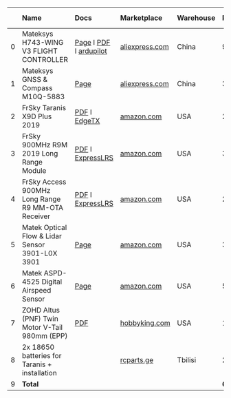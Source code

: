 |    | Name                                              | Docs                                                                                                                                                                                                                                                                                                                                                                                                                                                                                                                                                                                                                  | Marketplace                                                                                                  | Warehouse   | Price      | Delivery period   | Delivery price   | Customs    | Amount     |
|---:|:--------------------------------------------------|:----------------------------------------------------------------------------------------------------------------------------------------------------------------------------------------------------------------------------------------------------------------------------------------------------------------------------------------------------------------------------------------------------------------------------------------------------------------------------------------------------------------------------------------------------------------------------------------------------------------------|:-------------------------------------------------------------------------------------------------------------|:------------|:-----------|:------------------|:-----------------|:-----------|:-----------|
|  0 | Mateksys H743-WING V3 FLIGHT CONTROLLER           | [Page](https://www.mateksys.com/?portfolio=h743-wing-v2) I [PDF](https://manuals.plus/mateksys/h743-wing-flight-controller-manual) I [ardupilot](https://ardupilot.org/plane/docs/common-matekh743-wing.html)                                                                                                                                                                                                                                                                                                                                                                                                         | [aliexpress.com](https://aliexpress.ru/item/1005005001490298.html)                                           | China       | 96.9       | 14.0              | 0.0              | 0.7        | 97.6       |
|  1 | Mateksys GNSS & Compass M10Q-5883                 | [Page](https://www.mateksys.com/?portfolio=m10q-5883#tab-id-2)                                                                                                                                                                                                                                                                                                                                                                                                                                                                                                                                                        | [aliexpress.com](https://aliexpress.ru/item/1005006723964557.html)                                           | China       | 35.9       |                   | 0.0              | 0.7        | 36.6       |
|  2 | FrSky Taranis X9D Plus 2019                       | [PDF](https://www.frsky-rc.com/taranis-x9d-plus-2019/) I [EdgeTX](https://edgetx.org/)                                                                                                                                                                                                                                                                                                                                                                                                                                                                                                                                | [amazon.com](https://www.amazon.com/dp/B07VRP1V76)                                                           | USA         | 229.99     | 21.0              | 11.56            | 52.08      | 293.63     |
|  3 | FrSky 900MHz R9M 2019 Long Range Module           | [PDF](https://www.frsky-rc.com/product/r9m-2019/) I [ExpressLRS](https://www.expresslrs.org)                                                                                                                                                                                                                                                                                                                                                                                                                                                                                                                          | [amazon.com](https://www.amazon.com/dp/B07D32C3B7)                                                           | USA         | 36.2       | 18.0              | 10.0             | 5.7        | 51.9       |
|  4 | FrSky Access 900MHz Long Range R9 MM-OTA Receiver | [PDF](https://www.frsky-rc.com/r9-mm-ota/) I [ExpressLRS](https://www.expresslrs.org)                                                                                                                                                                                                                                                                                                                                                                                                                                                                                                                                 | [amazon.com](https://www.amazon.com/dp/B07VT2HCTV)                                                           | USA         | 21.99      | 18.0              | 10.0             | 5.7        | 37.69      |
|  5 | Matek Optical Flow & Lidar Sensor 3901-L0X 3901   | [Page](https://www.mateksys.com/?portfolio=3901-l0x#tab-id-3)                                                                                                                                                                                                                                                                                                                                                                                                                                                                                                                                                         | [amazon.com](https://www.amazon.com/dp/B0B9GFS8FM)                                                           | USA         | 31.99      | 17.0              | 1.45             | 0.7        | 34.14      |
|  6 | Matek ASPD-4525 Digital Airspeed Sensor           | [Page](https://www.mateksys.com/?portfolio=aspd-4525)                                                                                                                                                                                                                                                                                                                                                                                                                                                                                                                                                                 | [amazon.com](https://www.amazon.com/dp/B0D78T7HCW)                                                           | USA         | 54.99      | 17.0              | 1.45             | 0.7        | 57.14      |
|  7 | ZOHD Altus (PNF) Twin Motor V-Tail 980mm (EPP)    | [PDF](https://l.facebook.com/l.php?u=https%3A%2F%2Fdrive.google.com%2Ffile%2Fd%2F1o9iVULNvWvlIkzLx4z0SfLqaB5fUP1QO%2Fview%3Fusp%3Dshare_link%26fbclid%3DIwZXh0bgNhZW0CMTEAAR27qK-9gyLgz6k1Hk9XpmFKf0iGDDSdNFg03ZBjCnrFFRvP8Rw7KSO2xaA_aem_ZkzyKbDgk-Q9y78-9uz76w&h=AT3oa04dxnFz6JvTmFu6Gah8tSM_dQJ8egd3Or1bPX2JVz573rNQijDQGZ8444d5-axId01xJnT2956cGPpkTN_HxkW-NjSt6UabAirnY87A2BC_wEVPuXKSXXFo&__tn__=%2CmH-R&c[0]=AT0wx_nfuiPVjHkSG7TlffYug6crc8aCSAtq-a_rb7eQji0BqxW08DetMul6tyRUC7JuRq8Qp28seoUGhKQ4V5_C5B7SF3pSnWO9rDiE-yvPOEZ_v_U-H4GrgM6EciTziwKxkFkYWcFQLsTH3yjX66bkqvTGqks7hRkYSDKjWpyi5k9RKNcx_EiQy2b2kNsC) | [hobbyking.com](https://hobbyking.com/en_us/zohd-altus-pnf-twin-motor-v-tail-fpv-rc-airplane-980mm-epp.html) | USA         | 154.99     | 20.0              | 40.84            | 41.35      | 237.18     |
|  8 | 2x 18650 batteries for Taranis + installation     |                                                                                                                                                                                                                                                                                                                                                                                                                                                                                                                                                                                                                       | [rcparts.ge](https://rcparts.ge/)                                                                            | Tbilisi     | 28.0       | 0.0               | 0.0              | 0.0        | 28.0       |
|  9 | **Total**                                         |                                                                                                                                                                                                                                                                                                                                                                                                                                                                                                                                                                                                                       |                                                                                                              |             | **690.95** |                   | **75.30**        | **107.63** | **873.88** |